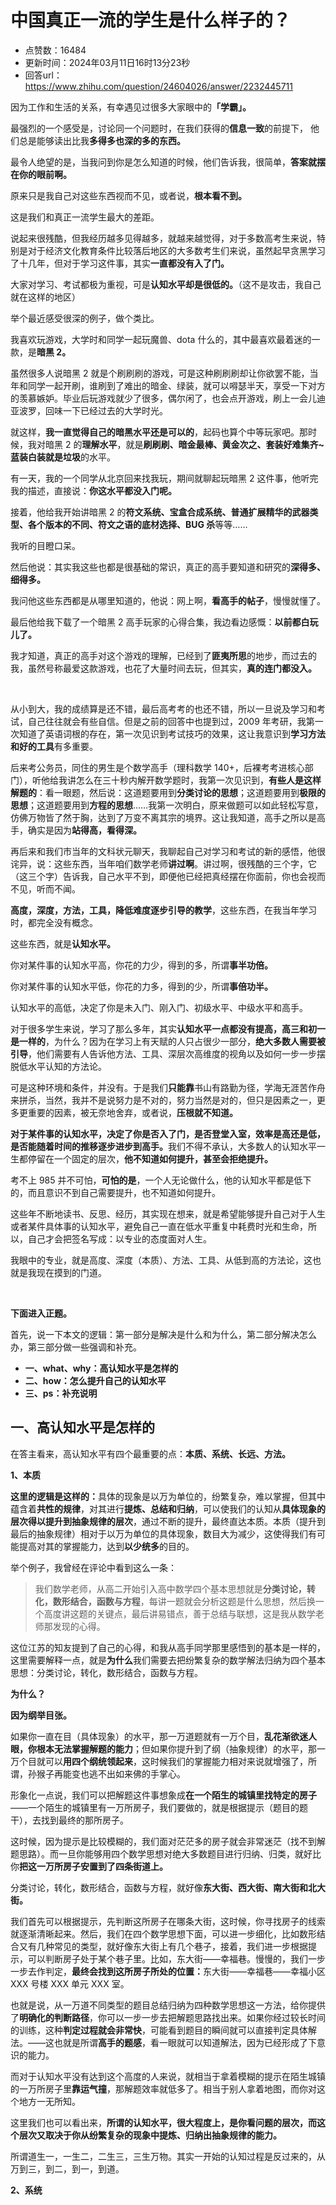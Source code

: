 # 中国真正一流的学生是什么样子的？
- 点赞数：16484
- 更新时间：2024年03月11日16时13分23秒
- 回答url：https://www.zhihu.com/question/24604026/answer/2232445711
<body>
 <p>因为工作和生活的关系<span><span>，</span></span>有幸遇见过很多大家眼中的<strong><span><span>「</span></span>学霸<span><span>」</span></span><span><span>。</span></span></strong></p>
 <p>最强烈的一个感受是<span><span>，</span></span>讨论同一个问题时<span><span>，</span></span>在我们获得的<strong>信息一致</strong>的前提下<span><span>，</span></span> 他们总是能够读出比我<strong>多得多也深的多的东西<span><span>。</span></span></strong></p>
 <p>最令人绝望的是<span><span>，</span></span>当我问到你是怎么知道的时候<span><span>，</span></span>他们告诉我<span><span>，</span></span>很简单<span><span>，</span></span><strong>答案就摆在你的眼前啊<span><span>。</span></span></strong></p>
 <p>原来只是我自己对这些东西视而不见<span><span>，</span></span>或者说<span><span>，</span></span><strong>根本看不到<span><span>。</span></span></strong></p>
 <p>这是我们和真正一流学生最大的差距<span><span>。</span></span></p>
 <p>说起来很残酷<span><span>，</span></span>但我经历越多见得越多<span><span>，</span></span>就越来越觉得<span><span>，</span></span>对于多数高考生来说<span><span>，</span></span>特别是对于经济文化教育条件比较落后地区的大多数考生们来说<span><span>，</span></span>虽然起早贪黑学习了十几年<span><span>，</span></span>但对于学习这件事<span><span>，</span></span>其实<strong>一直都没有入了门<span><span>。</span></span></strong></p>
 <p>大家对学习<span><span>、</span></span>考试都极为重视<span><span>，</span></span>可是<strong>认知水平却是很低的<span><span>。</span></span></strong><span><span>（</span></span>这不是攻击<span><span>，</span></span>我自己就在这样的地区<span><span>）</span></span></p>
 <p>举个最近感受很深的例子<span><span>，</span></span>做个类比<span><span>。</span></span></p>
 <p>我喜欢玩游戏<span><span>，</span></span>大学时和同学一起玩魔兽<span><span>、</span></span>dota 什么的<span><span>，</span></span>其中最喜欢最着迷的一款<span><span>，</span></span>是<strong>暗黑 2<span><span>。</span></span></strong></p>
 <p>虽然很多人说暗黑 2 就是个刷刷刷的游戏<span><span>，</span></span>可是这种刷刷刷却让你欲罢不能<span><span>，</span></span>当年和同学一起开刷<span><span>，</span></span>谁刷到了难出的暗金<span><span>、</span></span>绿装<span><span>，</span></span>就可以嘚瑟半天<span><span>，</span></span>享受一下对方的羡慕嫉妒<span><span>。</span></span>毕业后玩游戏就少了很多<span><span>，</span></span>偶尔闲了<span><span>，</span></span>也会点开游戏<span><span>，</span></span>刷上一会儿迪亚波罗<span><span>，</span></span>回味一下已经过去的大学时光<span><span>。</span></span></p>
 <p>就这样<span><span>，</span></span><strong>我一直觉得自己的暗黑水平还是可以的</strong><span><span>，</span></span>起码也算个中等玩家吧<span><span>。</span></span>那时候<span><span>，</span></span>我对暗黑 2 的<strong>理解水平</strong><span><span>，</span></span>就是<strong>刷刷刷<span><span>、</span></span>暗金最棒<span><span>、</span></span>黄金次之<span><span>、</span></span>套装好难集齐~蓝装白装就是垃圾</strong>的水平<span><span>。</span></span></p>
 <p>有一天<span><span>，</span></span>我的一个同学从北京回来找我玩<span><span>，</span></span>期间就聊起玩暗黑 2 这件事<span><span>，</span></span>他听完我的描述<span><span>，</span></span>直接说<span><span>：</span></span><strong>你这水平都没入门呢<span><span>。</span></span></strong></p>
 <p>接着<span><span>，</span></span>他给我开始讲暗黑 2 的<strong>符文系统<span><span>、</span></span>宝盒合成系统<span><span>、</span></span>普通扩展精华的武器类型<span><span>、</span></span>各个版本的不同<span><span>、</span></span>符文之语的底材选择<span><span>、</span></span>BUG 杀</strong>等等……</p>
 <p>我听的目瞪口呆<span><span>。</span></span></p>
 <p>然后他说<span><span>：</span></span>其实我这些也都是很基础的常识<span><span>，</span></span>真正的高手要知道和研究的<strong>深得多<span><span>、</span></span>细得多<span><span>。</span></span></strong></p>
 <p>我问他这些东西都是从哪里知道的<span><span>，</span></span>他说<span><span>：</span></span>网上啊<span><span>，</span></span><strong>看高手的帖子</strong><span><span>，</span></span>慢慢就懂了<span><span>。</span></span></p>
 <p>最后他给我下载了一个暗黑 2 高手玩家的心得合集<span><span>，</span></span>我边看边感慨<span><span>：</span></span><strong>以前都白玩儿了<span><span>。</span></span></strong></p>
 <p>我才知道<span><span>，</span></span>真正的高手对这个游戏的理解<span><span>，</span></span>已经到了<strong>匪夷所思</strong>的地步<span><span>，</span></span>而过去的我<span><span>，</span></span>虽然号称最爱这款游戏<span><span>，</span></span>也花了大量时间去玩<span><span>，</span></span>但其实<span><span>，</span></span><strong>真的连门都没入<span><span>。</span></span></strong></p>
 <p class="ztext-empty-paragraph"><br></p>
 <p>从小到大<span><span>，</span></span>我的成绩算是还不错<span><span>，</span></span>最后高考考的也还不错<span><span>，</span></span>所以一旦说及学习和考试<span><span>，</span></span>自己往往就会有些自信<span><span>。</span></span>但是之前的回答中也提到过<span><span>，</span></span>2009 年考研<span><span>，</span></span>我第一次知道了英语词根的存在<span><span>，</span></span>第一次见识到考试技巧的效果<span><span>，</span></span>这让我意识到<strong>学习方法和好的工具</strong>有多重要<span><span>。</span></span></p>
 <p>后来考公务员<span><span>，</span></span>同住的男生是个数学高手<span><span>（</span></span>理科数学 140+<span><span>，</span></span>后裸考考进核心部门<span><span>）</span></span><span><span>，</span></span>听他给我讲怎么在三十秒内解开数学题时<span><span>，</span></span>我第一次见识到<span><span>，</span></span><strong>有些人是这样解题的</strong><span><span>：</span></span>看一眼题<span><span>，</span></span>然后说<span><span>：</span></span>这道题要用到<strong>分类讨论的思想</strong><span><span>；</span></span>这道题要用到<strong>极限的思想</strong><span><span>；</span></span>这道题要用到<strong>方程的思想</strong>……我第一次明白<span><span>，</span></span>原来做题可以如此轻松写意<span><span>，</span></span>仿佛万物皆了然于胸<span><span>，</span></span>达到了万变不离其宗的境界<span><span>。</span></span>这让我知道<span><span>，</span></span>高手之所以是高手<span><span>，</span></span>确实是因为<strong>站得高<span><span>，</span></span>看得深<span><span>。</span></span></strong></p>
 <p>再后来和我们市当年的文科状元聊天<span><span>，</span></span>我聊起自己对学习和考试的新的感悟<span><span>，</span></span>他很诧异<span><span>，</span></span>说<span><span>：</span></span>这些东西<span><span>，</span></span>当年咱们数学老师<strong>讲过啊</strong><span><span>。</span></span>讲过啊<span><span>，</span></span>很残酷的三个字<span><span>，</span></span>它<span><span>（</span></span>这三个字<span><span>）</span></span>告诉我<span><span>，</span></span>自己水平不到<span><span>，</span></span>即便他已经把真经摆在你面前<span><span>，</span></span>你也会视而不见<span><span>，</span></span>听而不闻<span><span>。</span></span></p>
 <p><strong>高度<span><span>，</span></span>深度<span><span>，</span></span>方法<span><span>，</span></span>工具<span><span>，</span></span>降低难度逐步引导的教学</strong><span><span>，</span></span>这些东西<span><span>，</span></span>在我当年学习时<span><span>，</span></span>都完全没有概念<span><span>。</span></span></p>
 <p>这些东西<span><span>，</span></span>就是<strong>认知水平<span><span>。</span></span></strong></p>
 <p>你对某件事的认知水平高<span><span>，</span></span>你花的力少<span><span>，</span></span>得到的多<span><span>，</span></span>所谓<strong>事半功倍<span><span>。</span></span></strong></p>
 <p>你对某件事的认知水平低<span><span>，</span></span>你花的力多<span><span>，</span></span>得到的少<span><span>，</span></span>所谓<strong>事倍功半<span><span>。</span></span></strong></p>
 <p>认知水平的高低<span><span>，</span></span>决定了你是未入门<span><span>、</span></span>刚入门<span><span>、</span></span>初级水平<span><span>、</span></span>中级水平和高手<span><span>。</span></span></p>
 <p>对于很多学生来说<span><span>，</span></span>学习了那么多年<span><span>，</span></span>其实<strong>认知水平一点都没有提高<span><span>，</span></span>高三和初一是一样的</strong><span><span>，</span></span>为什么<span><span>？</span></span>因为在学习上有天赋的人只占很少一部分<span><span>，</span></span><strong>绝大多数人需要被引导</strong><span><span>，</span></span>他们需要有人告诉他方法<span><span>、</span></span>工具<span><span>、</span></span>深层次高维度的视角以及如何一步一步摆脱低水平认知的方法论<span><span>。</span></span></p>
 <p>可是这种环境和条件<span><span>，</span></span>并没有<span><span>。</span></span>于是我们<strong>只能靠</strong>书山有路勤为径<span><span>，</span></span>学海无涯苦作舟来拼杀<span><span>，</span></span>当然<span><span>，</span></span>我并不是说努力是不对的<span><span>，</span></span>努力当然是对的<span><span>，</span></span>但只是因素之一<span><span>，</span></span>更多更重要的因素<span><span>，</span></span>被无奈地舍弃<span><span>，</span></span>或者说<span><span>，</span></span><strong>压根就不知道<span><span>。</span></span></strong></p>
 <p><strong>对于某件事的认知水平<span><span>，</span></span>决定了你是否入了门<span><span>，</span></span>是否登堂入室<span><span>，</span></span>效率是高还是低<span><span>，</span></span>是否能随着时间的推移逐步进步到高手<span><span>。</span></span></strong>我们不得不承认<span><span>，</span></span>大多数人的认知水平一生都停留在一个固定的层次<span><span>，</span></span><strong>他不知道如何提升<span><span>，</span></span>甚至会拒绝提升<span><span>。</span></span></strong></p>
 <p>考不上 985 并不可怕<span><span>，</span></span><strong>可怕的是</strong><span><span>，</span></span>一个人无论做什么<span><span>，</span></span>他的认知水平都是低下的<span><span>，</span></span>而且意识不到自己需要提升<span><span>，</span></span>也不知道如何提升<span><span>。</span></span></p>
 <p>这些年不断地读书<span><span>、</span></span>反思<span><span>、</span></span>经历<span><span>，</span></span>其实现在想来<span><span>，</span></span>就是希望能够提升自己对于人生或者某件具体事的认知水平<span><span>，</span></span>避免自己一直在低水平重复中耗费时光和生命<span><span>，</span></span>所以<span><span>，</span></span>自己才会把签名写成<span><span>：</span></span>以专业的态度面对人生<span><span>。</span></span></p>
 <p>我眼中的专业<span><span>，</span></span>就是高度<span><span>、</span></span>深度<span><span>（</span></span>本质<span><span>）</span></span><span><span>、</span></span>方法<span><span>、</span></span>工具<span><span>、</span></span>从低到高的方法论<span><span>，</span></span>这也就是我现在摸到的门道<span><span>。</span></span></p>
 <p class="ztext-empty-paragraph"><br></p>
 <p><strong>下面进入正题<span><span>。</span></span></strong></p>
 <p>首先<span><span>，</span></span>说一下本文的逻辑<span><span>：</span></span>第一部分是解决是什么和为什么<span><span>，</span></span>第二部分解决怎么办<span><span>，</span></span>第三部分做一些强调和补充<span><span>。</span></span></p>
 <ul>
  <li><strong>一<span><span>、</span></span>what<span><span>、</span></span>why<span><span>：</span></span>高认知水平是怎样的</strong></li>
  <li><strong>二<span><span>、</span></span>how<span><span>：</span></span>怎么提升自己的认知水平</strong></li>
  <li><strong>三<span><span>、</span></span>ps<span><span>：</span></span>补充说明</strong></li>
 </ul>
 <h2><strong>一<span><span>、</span></span>高认知水平是怎样的</strong></h2>
 <p>在答主看来<span><span>，</span></span>高认知水平有四个最重要的点<span><span>：</span></span><strong>本质<span><span>、</span></span>系统<span><span>、</span></span>长远<span><span>、</span></span>方法<span><span>。</span></span></strong></p>
 <p><strong>1<span><span>、</span></span>本质</strong></p>
 <p><strong>这里的逻辑是这样的<span><span>：</span></span></strong>具体的现象是以万为单位的<span><span>，</span></span>纷繁复杂<span><span>，</span></span>难以掌握<span><span>，</span></span>但其中蕴含着<strong>共性的规律</strong><span><span>，</span></span>对其进行<strong>提炼<span><span>、</span></span>总结和归纳</strong><span><span>，</span></span>可以使我们的认知从<strong>具体现象的层次得以提升到抽象规律的层次</strong><span><span>，</span></span>通过不断的提升<span><span>，</span></span>最终直达本质<span><span>。</span></span>本质<span><span>（</span></span>提升到最后的抽象规律<span><span>）</span></span>相对于以万为单位的具体现象<span><span>，</span></span>数目大为减少<span><span>，</span></span>这使得我们有可能提高对其的掌握能力<span><span>，</span></span>达到<strong>以少统多</strong>的目的<span><span>。</span></span></p>
 <p>举个例子<span><span>，</span></span>我曾经在评论中看到这么一条<span><span>：</span></span></p>
 <blockquote>
  我们数学老师<span><span>，</span></span>从高二开始引入高中数学四个基本思想就是<strong>分类讨论<span><span>，</span></span>转化<span><span>，</span></span>数形结合<span><span>，</span></span>函数与方程</strong><span><span>，</span></span>每讲一题就会分析这题是什么思想<span><span>，</span></span>然后换一个高度讲这题的关键点<span><span>，</span></span>最后讲易错点<span><span>，</span></span>善于总结与联想<span><span>，</span></span>这是我从数学老师那发现的心得<span><span>。</span></span>
 </blockquote>
 <p>这位江苏的知友提到了自己的心得<span><span>，</span></span>和我从高手同学那里感悟到的基本是一样的<span><span>，</span></span>这里需要解释一点<span><span>，</span></span>就是<strong>为什么</strong>我们需要去把纷繁复杂的数学解法归纳为四个基本思想<span><span>：</span></span>分类讨论<span><span>，</span></span>转化<span><span>，</span></span>数形结合<span><span>，</span></span>函数与方程<span><span>。</span></span></p>
 <p><strong>为什么<span><span>？</span></span></strong></p>
 <p><strong>因为纲举目张<span><span>。</span></span></strong></p>
 <p>如果你一直在目<span><span>（</span></span>具体现象<span><span>）</span></span>的水平<span><span>，</span></span>那一万道题就有一万个目<span><span>，</span></span><strong>乱花渐欲迷人眼<span><span>，</span></span>你根本无法掌握解题的能力</strong><span><span>；</span></span>但如果你提升到了纲<span><span>（</span></span>抽象规律<span><span>）</span></span>的水平<span><span>，</span></span>那一万个目就可以<strong>用四个纲统领起来</strong><span><span>，</span></span>这时候我们的掌握能力相对来说就增强了<span><span>，</span></span>所谓<span><span>，</span></span>孙猴子再能变也逃不出如来佛的手掌心<span><span>。</span></span></p>
 <p>形象化一点说<span><span>，</span></span>我们可以把解题这件事想象成<strong>在一个陌生的城镇里找特定的房子</strong>——一个陌生的城镇里有一万所房子<span><span>，</span></span>我们要做的<span><span>，</span></span>就是根据提示<span><span>（</span></span>题目的题干<span><span>）</span></span><span><span>，</span></span>去找到最终的那所房子<span><span>。</span></span></p>
 <p>这时候<span><span>，</span></span>因为提示是比较模糊的<span><span>，</span></span>我们面对茫茫多的房子就会非常迷茫<span><span>（</span></span>找不到解题思路<span><span>）</span></span><span><span>。</span></span>而一旦你能够用四个数学思想对绝大多数题目进行归纳<span><span>、</span></span>归类<span><span>，</span></span>就好比你<strong>把这一万所房子安置到了四条街道上<span><span>。</span></span></strong></p>
 <p>分类讨论<span><span>，</span></span>转化<span><span>，</span></span>数形结合<span><span>，</span></span>函数与方程<span><span>，</span></span>就好像<strong>东大街<span><span>、</span></span>西大街<span><span>、</span></span>南大街和北大街<span><span>。</span></span></strong></p>
 <p>我们首先可以根据提示<span><span>，</span></span>先判断这所房子在哪条大街<span><span>，</span></span>这时候<span><span>，</span></span>你寻找房子的线索就逐渐清晰起来<span><span>。</span></span>然后<span><span>，</span></span>我们在四个数学思想下面<span><span>，</span></span>可以进一步细化<span><span>，</span></span>比如数形结合又有几种常见的类型<span><span>，</span></span>就好像东大街上有几个巷子<span><span>，</span></span>接着<span><span>，</span></span>我们进一步根据提示<span><span>，</span></span>可以判断房子处于某个巷子里<span><span>。</span></span>比如<span><span>，</span></span>东大街——幸福巷<span><span>。</span></span>慢慢的<span><span>，</span></span>我们一步一步去作判定<span><span>，</span></span><strong>最终会找到这所房子所处的位置<span><span>：</span></span></strong>东大街——幸福巷——幸福小区 XXX 号楼 XXX 单元 XXX 室<span><span>。</span></span></p>
 <p>也就是说<span><span>，</span></span>从一万道不同类型的题目总结归纳为四种数学思想这一方法<span><span>，</span></span>给你提供了<strong>明确化的判断路径</strong><span><span>，</span></span>你可以一步一步去把解题思路找出来<span><span>。</span></span>如果你经过较长时间的训练<span><span>，</span></span>这种<strong>判定过程就会非常快</strong><span><span>，</span></span>可能看到题目的瞬间就可以直接判定具体解法<span><span>。</span></span>——这也就是所谓<strong>高手的题感</strong><span><span>，</span></span>看一眼就可以知道解法<span><span>，</span></span>因为已经形成了下意识的能力<span><span>。</span></span></p>
 <p>而对于认知水平没有达到这个高度的人来说<span><span>，</span></span>就相当于拿着模糊的提示在陌生城镇的一万所房子里<strong>靠运气撞</strong><span><span>，</span></span>那解题效率就低多了<span><span>。</span></span>相当于别人拿着地图<span><span>，</span></span>而你对这个地方一无所知<span><span>。</span></span></p>
 <p>这里我们也可以看出来<span><span>，</span></span><strong>所谓的认知水平<span><span>，</span></span>很大程度上<span><span>，</span></span>是你看问题的层次<span><span>，</span></span>而这个层次又取决于你从纷繁复杂的现象中提炼<span><span>、</span></span>归纳出抽象规律的能力<span><span>。</span></span></strong></p>
 <p>所谓道生一<span><span>，</span></span>一生二<span><span>，</span></span>二生三<span><span>，</span></span>三生万物<span><span>。</span></span>其实一开始的认知过程是反过来的<span><span>，</span></span>从万到三<span><span>，</span></span>到二<span><span>，</span></span>到一<span><span>，</span></span>到道<span><span>。</span></span></p>
 <p><strong>2<span><span>、</span></span>系统</strong></p>
 <p></p>
</body>
